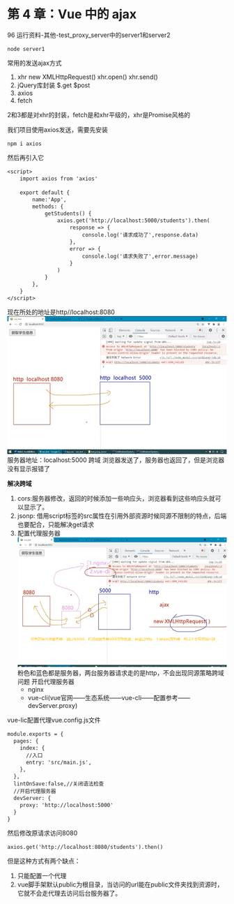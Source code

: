 # 第 4 章：Vue 中的 ajax

96
运行资料-其他-test_proxy_server中的server1和server2
```
node server1
```


常用的发送ajax方式
1. xhr new XMLHttpRequest() xhr.open() xhr.send()
2. jQuery库封装 $.get $post
3. axios
4. fetch
   
2和3都是对xhr的封装，fetch是和xhr平级的，xhr是Promise风格的

我们项目使用axios发送，需要先安装
```
npm i axios
```
然后再引入它
```
<script>
	import axios from 'axios'

	export default {
		name:'App',
		methods: {
			getStudents() {
				axios.get('http://localhost:5000/students').then(
					response => {
						console.log('请求成功了',response.data)
					},
					error => {
						console.log('请求失败了',error.message)
					}
				)
			}
		},	
	}
</script>

```

现在所处的地址是http//localhost:8080
![](img\微信截图_20221012155610.png)
服务器地址：localhost:5000 跨域
浏览器发送了，服务器也返回了，但是浏览器没有显示报错了

**解决跨域**
1. cors:服务器修改，返回的时候添加一些响应头，浏览器看到这些响应头就可以显示了。
2. jsonp: 借用script标签的src属性在引用外部资源时候同源不限制的特点，后端也要配合，只能解决get请求
3. 配置代理服务器
![](img\微信截图_20221012160156.png)
粉色和蓝色都是服务器，两台服务器请求走的是http，不会出现同源策略跨域问题
    开启代理服务器
    - nginx
    - vue-cli(vue官网——生态系统——vue-cli——配置参考——devServer.proxy)
  
vue-lic配置代理vue.config.js文件
```
module.exports = {
  pages: {
    index: {
      //入口
      entry: 'src/main.js',
    },
  },
  lintOnSave:false,//关闭语法检查
  //开启代理服务器
  devServer: {
    proxy: 'http://localhost:5000'
  }
}
```
然后修改原请求访问8080
```
axios.get('http://localhost:8080/students').then()
```
但是这种方式有两个缺点：
1. 只能配置一个代理
2. vue脚手架默认public为根目录，当访问的url能在public文件夹找到资源时，它就不会走代理去访问后台服务器了。
